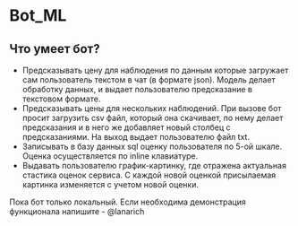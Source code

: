 # Bot_ML
## Что умеет бот?
- Предсказывать цену для наблюдения по данным которые загружает сам пользователь текстом в чат (в формате json). Модель делает обработку данных, и выдает пользователю предсказание в текстовом формате.
- Предсказывать цены для нескольких наблюдений. При вызове бот просит загрузить csv файл, который она скачивает, по нему делает предсказания и в него же добавляет новый столбец с предсказаниями. На выход выдает пользователю файл txt.
- Записывать в базу данных sql оценку пользователя по 5-ой шкале. Оценка осуществляется по inline клавиатуре.
- Выдавать пользователю график-картинку, где отражена актуальная стастика оценок сервиса. С каждой новой оценкой присылаемая картинка изменяется с учетом новой оценки.

Пока бот только локальный. Если необходима демонстрация функционала напишите - @lanarich

